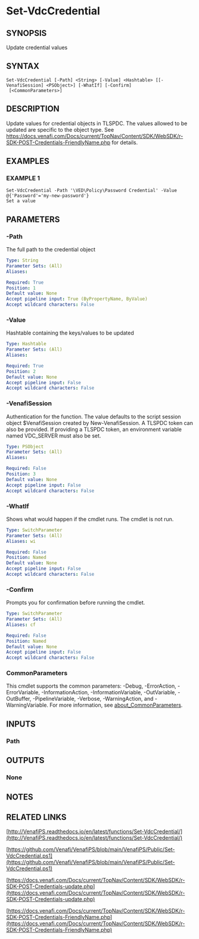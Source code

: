 # Set-VdcCredential

## SYNOPSIS
Update credential values

## SYNTAX

```
Set-VdcCredential [-Path] <String> [-Value] <Hashtable> [[-VenafiSession] <PSObject>] [-WhatIf] [-Confirm]
 [<CommonParameters>]
```

## DESCRIPTION
Update values for credential objects in TLSPDC.
The values allowed to be updated are specific to the object type.
See https://docs.venafi.com/Docs/current/TopNav/Content/SDK/WebSDK/r-SDK-POST-Credentials-FriendlyName.php for details.

## EXAMPLES

### EXAMPLE 1
```
Set-VdcCredential -Path '\VED\Policy\Password Credential' -Value @{'Password'='my-new-password'}
Set a value
```

## PARAMETERS

### -Path
The full path to the credential object

```yaml
Type: String
Parameter Sets: (All)
Aliases:

Required: True
Position: 1
Default value: None
Accept pipeline input: True (ByPropertyName, ByValue)
Accept wildcard characters: False
```

### -Value
Hashtable containing the keys/values to be updated

```yaml
Type: Hashtable
Parameter Sets: (All)
Aliases:

Required: True
Position: 2
Default value: None
Accept pipeline input: False
Accept wildcard characters: False
```

### -VenafiSession
Authentication for the function.
The value defaults to the script session object $VenafiSession created by New-VenafiSession.
A TLSPDC token can also be provided.
If providing a TLSPDC token, an environment variable named VDC_SERVER must also be set.

```yaml
Type: PSObject
Parameter Sets: (All)
Aliases:

Required: False
Position: 3
Default value: None
Accept pipeline input: False
Accept wildcard characters: False
```

### -WhatIf
Shows what would happen if the cmdlet runs.
The cmdlet is not run.

```yaml
Type: SwitchParameter
Parameter Sets: (All)
Aliases: wi

Required: False
Position: Named
Default value: None
Accept pipeline input: False
Accept wildcard characters: False
```

### -Confirm
Prompts you for confirmation before running the cmdlet.

```yaml
Type: SwitchParameter
Parameter Sets: (All)
Aliases: cf

Required: False
Position: Named
Default value: None
Accept pipeline input: False
Accept wildcard characters: False
```

### CommonParameters
This cmdlet supports the common parameters: -Debug, -ErrorAction, -ErrorVariable, -InformationAction, -InformationVariable, -OutVariable, -OutBuffer, -PipelineVariable, -Verbose, -WarningAction, and -WarningVariable. For more information, see [about_CommonParameters](http://go.microsoft.com/fwlink/?LinkID=113216).

## INPUTS

### Path
## OUTPUTS

### None
## NOTES

## RELATED LINKS

[http://VenafiPS.readthedocs.io/en/latest/functions/Set-VdcCredential/](http://VenafiPS.readthedocs.io/en/latest/functions/Set-VdcCredential/)

[https://github.com/Venafi/VenafiPS/blob/main/VenafiPS/Public/Set-VdcCredential.ps1](https://github.com/Venafi/VenafiPS/blob/main/VenafiPS/Public/Set-VdcCredential.ps1)

[https://docs.venafi.com/Docs/current/TopNav/Content/SDK/WebSDK/r-SDK-POST-Credentials-update.php](https://docs.venafi.com/Docs/current/TopNav/Content/SDK/WebSDK/r-SDK-POST-Credentials-update.php)

[https://docs.venafi.com/Docs/current/TopNav/Content/SDK/WebSDK/r-SDK-POST-Credentials-FriendlyName.php](https://docs.venafi.com/Docs/current/TopNav/Content/SDK/WebSDK/r-SDK-POST-Credentials-FriendlyName.php)

